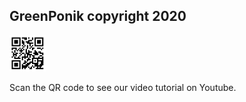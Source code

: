 ## GreenPonik copyright 2020 
![QR code to youtube GreenPonik's channel](/assets/img/beta/qr.png)

Scan the QR code to see our video tutorial on Youtube.